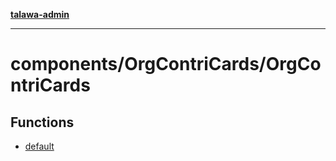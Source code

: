 [**talawa-admin**](../../../README.md)

***

# components/OrgContriCards/OrgContriCards

## Functions

- [default](functions/default.md)
